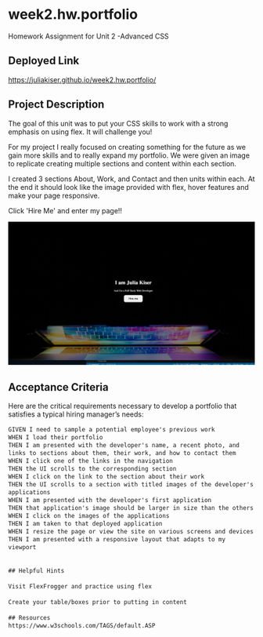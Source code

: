 # week2.hw.portfolio
Homework Assignment for Unit 2 -Advanced CSS

## Deployed Link
https://juliakiser.github.io/week2.hw.portfolio/


## Project Description

The goal of this unit was to put your CSS skills to work with a strong emphasis on using flex. It will challenge you!

For my project I really focused on creating something for the future as we gain more skills and to really expand my portfolio. We were given an image to replicate creating multiple sections and content within each section. 

I created 3 sections About, Work, and Contact and then units within each. At the end it should look like the image provided with flex, hover features and make your page responsive. 

Click 'Hire Me' and enter my page!!

![](assets/images/Unit2.png)

## Acceptance Criteria

Here are the critical requirements necessary to develop a portfolio that satisfies a typical hiring manager’s needs:

```
GIVEN I need to sample a potential employee's previous work
WHEN I load their portfolio
THEN I am presented with the developer's name, a recent photo, and links to sections about them, their work, and how to contact them
WHEN I click one of the links in the navigation
THEN the UI scrolls to the corresponding section
WHEN I click on the link to the section about their work
THEN the UI scrolls to a section with titled images of the developer's applications
WHEN I am presented with the developer's first application
THEN that application's image should be larger in size than the others
WHEN I click on the images of the applications
THEN I am taken to that deployed application
WHEN I resize the page or view the site on various screens and devices
THEN I am presented with a responsive layout that adapts to my viewport


## Helpful Hints

Visit FlexFrogger and practice using flex 

Create your table/boxes prior to putting in content

## Resources
https://www.w3schools.com/TAGS/default.ASP


